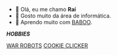- 👋 Olá, eu me chamo **Raí**
- 👀 Gosto muito da área de informática.
- 🌱 Aprendo muito com [BABOO](https://www.youtube.com/channel/UC5KejskaVsfsIyXqbgqPRvg).

**_HOBBIES_**

[WAR ROBOTS](https://warrobots.com/en)
[COOKIE CLICKER](https://orteil.dashnet.org/cookieclicker/)

